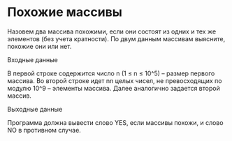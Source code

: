 # Похожие массивы
Назовем два массива похожими, если они состоят из одних и тех же элементов (без учета кратности). По двум данным массивам выясните, похожие они или нет.

Входные данные

В первой строке содержится число n (1 ≤ n ≤ 10^5) – размер первого массива. Во второй строке идет nn целых чисел, не превосходящих по модулю 10^9 – элементы массива. Далее аналогично задается второй массив.

Выходные данные

Программа должна вывести слово YES, если массивы похожи, и слово NO в противном случае.
